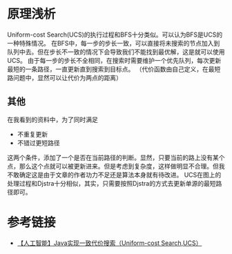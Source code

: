 # 原理浅析
Uniform-cost Search(UCS)的执行过程和BFS十分类似。可以认为BFS是UCS的一种特殊情况。
在BFS中，每一步的步长一致，可以直接将未搜索的节点加入到队列中去。但在步长不一致的情况下会导致我们不能找到最优解，这是就可以使用UCS。
由于每一步的步长不全相同，在搜索时需要维护一个优先队列，每次更新最短的一条路径，一直更新直到搜索到目标点。
（代价函数由自己定义，在最短路问题中，显然可以让代价为两点的距离）

## 其他
在我看到的资料中，为了同时满足

* 不重复更新
* 不错过更短路径

这两个条件，添加了一个是否在当前路径的判断。显然，只要当前的路上没有某个点，那么这个点就可以被更新进来。但是考虑到复杂度，这样做明显不合理。但我不敢确定这是由于文章的作者功力不足还是算法本身就有待改进。
UCS在图上的处理过程和Djstra十分相似，其实，只需要按照Djstra的方式去更新单源的最短路径即可。

# 参考链接
* [【人工智能】Java实现一致代价搜索（Uniform-cost Search,UCS）]


[【人工智能】Java实现一致代价搜索（Uniform-cost Search,UCS）]:<https://blog.csdn.net/obestboy/article/details/86604030>